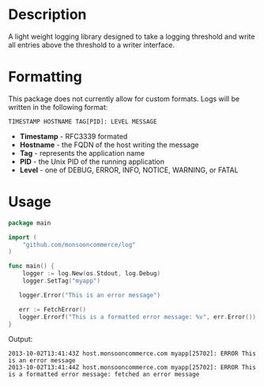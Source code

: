 # Description
A light weight logging library designed to take a logging threshold and write all entries above the threshold to a writer interface.

# Formatting
This package does not currently allow for custom formats.  Logs will be written in the following format:
```
TIMESTAMP HOSTNAME TAG[PID]: LEVEL MESSAGE
```
* **Timestamp** - RFC3339 formated
* **Hostname** - the FQDN of the host writing the message
* **Tag** - represents the application name
* **PID** - the Unix PID of the running application
* **Level** - one of DEBUG, ERROR, INFO, NOTICE, WARNING, or FATAL

# Usage

```Go
package main

import (
    "github.com/monsooncommerce/log"
)

func main() {
	logger := log.New(os.Stdout, log.Debug)
	logger.SetTag("myapp")

   logger.Error("This is an error message")

   err := FetchError()
   logger.Errorf("This is a formatted error message: %v", err.Error())
}
```

Output:

```
2013-10-02T13:41:43Z host.monsooncommerce.com myapp[25702]: ERROR This is an error message
2013-10-02T13:41:44Z host.monsooncommerce.com myapp[25702]: ERROR This is a formatted error message: fetched an error message
```
